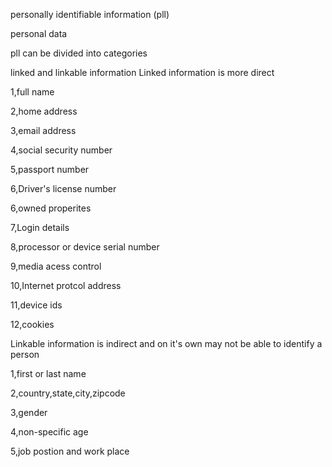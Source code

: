 
personally identifiable information (pll)

personal data

pll can be divided into categories

linked and linkable information
Linked information is more direct

1,full name

2,home address

3,email address

4,social security number

5,passport number

6,Driver's license number

6,owned properites

7,Login details

8,processor or device serial number

9,media acess control 

10,Internet protcol address

11,device ids

12,cookies

Linkable information is indirect and on it's own may not be 
able to identify a person


1,first or last name

2,country,state,city,zipcode

3,gender

4,non-specific age

5,job postion and work place
